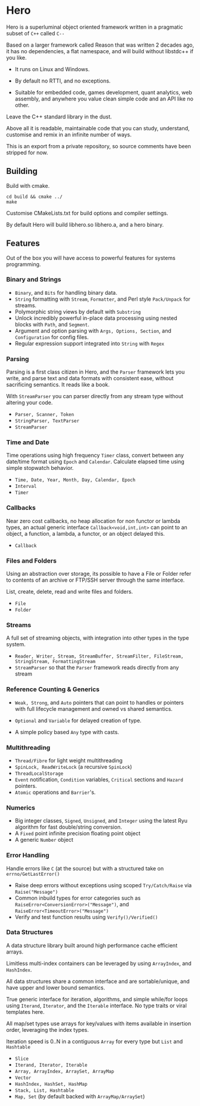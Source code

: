# Hero


Hero is a superluminal object oriented framework written in a pragmatic subset of `C++` called `C--`

Based on a larger framework called Reason that was written 2 decades ago, it has no dependencies, a flat namespace, and will build without libstdc++ if you like.

- It runs on Linux and Windows.

- By default no RTTI, and no exceptions.

- Suitable for embedded code, games development, quant analytics, web assembly, and anywhere you value clean simple code and an API like no other.

Leave the C++ standard library in the dust.

Above all it is readable, maintainable code that you can study, understand, customise and remix in an infinite number of ways.

This is an export from a private repository, so source comments have been stripped for now.

## Building

Build with cmake.

```
cd build && cmake ../
make
```

Customise CMakeLists.txt for build options and compiler settings.

By default Hero will build libhero.so libhero.a, and a hero binary.

## Features

Out of the box you will have access to powerful features for systems programming.

### Binary and Strings

- `Binary`, and `Bits` for handling binary data.
- `String` formatting with `Stream`, `Formatter`, and Perl style `Pack/Unpack` for streams.
- Polymorphic string views by default with `Substring`
- Unlock incredibly powerful in-place data processing using nested blocks with `Path`, and `Segment`.
- Argument and option parsing with `Args, Options, Section`, and `Configuration` for config files.
- Regular expression support integrated into `String` with `Regex`

### Parsing

Parsing is a first class citizen in Hero, and the `Parser` framework lets you write, and parse text and data formats with consistent ease, without sacrificing semantics.  It reads like a book.

With `StreamParser` you can parser directly from any stream type without altering your code. 

- `Parser, Scanner, Token`
- `StringParser, TextParser`
- `StreamParser`

### Time and Date
Time operations using high frequency `Timer` class, convert between any date/time format using `Epoch` and `Calendar`.  Calculate elapsed time using simple stopwatch behavior.

- `Time, Date, Year, Month, Day, Calendar, Epoch`
- `Interval`
- `Timer`

### Callbacks

Near zero cost callbacks, no heap allocation for non functor or lambda types, an actual generic interface `Callback<void,int,int>` can point to an object, a function, a lambda, a functor, or an object delayed this.

- `Callback`

### Files and Folders
Using an abstraction over storage, its possible to have a File or Folder refer to contents of an archive or FTP/SSH server through the same interface.

List, create, delete, read and write files and folders.

- `File` 
- `Folder`


### Streams

A full set of streaming objects, with integration into other types in the type system.
- `Reader, Writer, Stream, StreamBuffer, StreamFilter, FileStream, StringStream, FormattingStream`
- `StreamParser` so that the `Parser` framework reads directly from any stream

### Reference Counting & Generics
- `Weak, Strong`, and `Auto` pointers that can point to handles or pointers with full lifecycle management and owned vs shared semantics.

- `Optional` and `Variable` for delayed creation of type.
- A simple policy based `Any` type with casts.

### Multithreading

- `Thread/Fibre` for light weight multithreading
- `SpinLock, ReadWriteLock` (a recursive `SpinLock`)
- `ThreadLocalStorage`
- `Event` notification, `Condition` variables, `Critical` sections and `Hazard` pointers.
- `Atomic` operations and `Barrier`'s.

### Numerics
- Big integer classes, `Signed`, `Unsigned`, and `Integer` using the latest Ryu algorithm for fast double/string conversion.
- A `Fixed` point infinite precision floating point object
- A generic `Number` object

### Error Handling

Handle errors like `C` (at the source) but with a structured take on `errno/GetLastError()`

- Raise deep errors without exceptions using scoped `Try/Catch/Raise` via `Raise("Message")`
- Common inbuild types for error categories such as `RaiseError<ConversionError>("Message")`, and `RaiseError<TimeoutError>("Message")`
- Verify and test function results using `Verify()/Verified()`


### Data Structures

A data structure library built around high performance cache efficient arrays.  

Limitless multi-index containers can be leveraged by using `ArrayIndex`, and `HashIndex`.

All data structures share a common interface and are sortable/unique, and have upper and lower bound semantics.

True generic interface for iteration, algorithms, and simple while/for loops using `Iterand`, `Iterator`, and the `Iterable` interface.  No type traits or viral templates here.

All map/set types use arrays for key/values with items available in insertion order, leveraging the index types.

Iteration speed is 0..N in a contiguous `Array` for every type but `List` and `Hashtable`

- `Slice`
- `Iterand, Iterator, Iterable`
- `Array, ArrayIndex, ArraySet, ArrayMap`
- `Vector`
- `HashIndex, HashSet, HashMap`
- `Stack, List, Hashtable`
- `Map, Set` (by default backed with `ArrayMap/ArraySet`)
 


